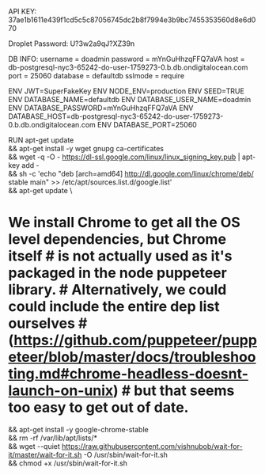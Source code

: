 API KEY:
37ae1b1611e439f1cd5c5c87056745dc2b8f7994e3b9bc7455353560d8e6d070

Droplet Password:
U?3w2a9qJ?XZ39n

DB INFO:
username = doadmin
password = mYnGuHhzqFFQ7aVA
host = db-postgresql-nyc3-65242-do-user-1759273-0.b.db.ondigitalocean.com
port = 25060
database = defaultdb
sslmode = require

ENV JWT=SuperFakeKey
ENV NODE_ENV=production
ENV SEED=TRUE
ENV DATABASE_NAME=defaultdb
ENV DATABASE_USER_NAME=doadmin
ENV DATABASE_PASSWORD=mYnGuHhzqFFQ7aVA
ENV DATABASE_HOST=db-postgresql-nyc3-65242-do-user-1759273-0.b.db.ondigitalocean.com
ENV DATABASE_PORT=25060

RUN apt-get update \
 && apt-get install -y wget gnupg ca-certificates \
 && wget -q -O - https://dl-ssl.google.com/linux/linux_signing_key.pub | apt-key add - \
 && sh -c 'echo "deb [arch=amd64] http://dl.google.com/linux/chrome/deb/ stable main" >> /etc/apt/sources.list.d/google.list' \
 && apt-get update \
 # We install Chrome to get all the OS level dependencies, but Chrome itself # is not actually used as it's packaged in the node puppeteer library. # Alternatively, we could could include the entire dep list ourselves # (https://github.com/puppeteer/puppeteer/blob/master/docs/troubleshooting.md#chrome-headless-doesnt-launch-on-unix) # but that seems too easy to get out of date.
&& apt-get install -y google-chrome-stable \
 && rm -rf /var/lib/apt/lists/\* \
 && wget --quiet https://raw.githubusercontent.com/vishnubob/wait-for-it/master/wait-for-it.sh -O /usr/sbin/wait-for-it.sh \
 && chmod +x /usr/sbin/wait-for-it.sh
